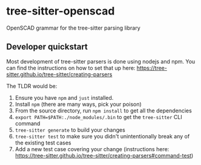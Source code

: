 # tree-sitter-openscad

OpenSCAD grammar for the tree-sitter parsing library

## Developer quickstart

Most development of tree-sitter parsers is done using nodejs and npm. You can find the instructions on how to set that up here: https://tree-sitter.github.io/tree-sitter/creating-parsers

The TLDR would be:

1. Ensure you have `npm` and `just` installed.
1. Install `npm` (there are many ways, pick your poison)
1. From the source directory, run `npm install` to get all the dependencies
1. `export PATH=$PATH:./node_modules/.bin` to get the `tree-sitter` CLI command
1. `tree-sitter generate` to build your changes
1. `tree-sitter test` to make sure you didn't unintentionally break any of the existing test cases
1. Add a new test case covering your change (instructions here: https://tree-sitter.github.io/tree-sitter/creating-parsers#command-test)

